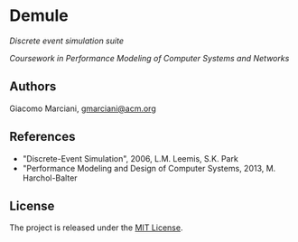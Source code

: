 # Demule

*Discrete event simulation suite*

*Coursework in Performance Modeling of Computer Systems and Networks*


## Authors
Giacomo Marciani, [gmarciani@acm.org](mailto:gmarciani@acm.org)


## References
* "Discrete-Event Simulation", 2006, L.M. Leemis, S.K. Park
* "Performance Modeling and Design of Computer Systems, 2013, M. Harchol-Balter


## License
The project is released under the [MIT License](https://opensource.org/licenses/MIT).

